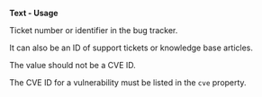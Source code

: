 **Text - Usage**

Ticket number or identifier in the bug tracker.

It can also be an ID of support tickets or knowledge base articles.

The value should not be a CVE ID.

The CVE ID for a vulnerability must be listed in the `cve` property.
